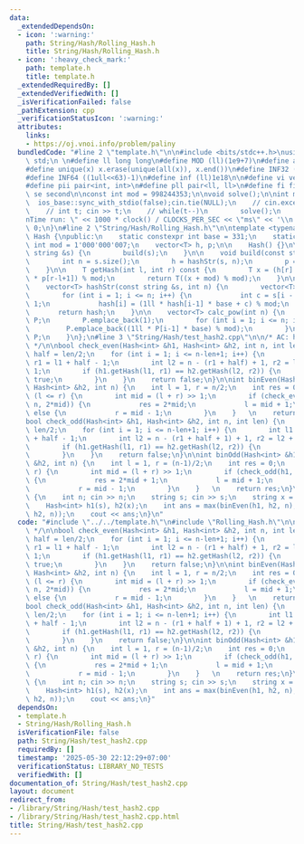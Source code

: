 ```yaml
---
data:
  _extendedDependsOn:
  - icon: ':warning:'
    path: String/Hash/Rolling_Hash.h
    title: String/Hash/Rolling_Hash.h
  - icon: ':heavy_check_mark:'
    path: template.h
    title: template.h
  _extendedRequiredBy: []
  _extendedVerifiedWith: []
  _isVerificationFailed: false
  _pathExtension: cpp
  _verificationStatusIcon: ':warning:'
  attributes:
    links:
    - https://oj.vnoi.info/problem/paliny
  bundledCode: "#line 2 \"template.h\"\n\n#include <bits/stdc++.h>\nusing namespace\
    \ std;\n \n#define ll long long\n#define MOD (ll)(1e9+7)\n#define all(x) (x).begin(),(x).end()\n\
    #define unique(x) x.erase(unique(all(x)), x.end())\n#define INF32 ((1ull<<31)-1)\n\
    #define INF64 ((1ull<<63)-1)\n#define inf (ll)1e18\n\n#define vi vector<int>\n\
    #define pii pair<int, int>\n#define pll pair<ll, ll>\n#define fi first\n#define\
    \ se second\n\nconst int mod = 998244353;\n\nvoid solve();\n\nint main(){\n  \
    \  ios_base::sync_with_stdio(false);cin.tie(NULL);\n    // cin.exceptions(cin.failbit);\n\
    \    // int t; cin >> t;\n    // while(t--)\n        solve();\n    cerr << \"\\\
    nTime run: \" << 1000 * clock() / CLOCKS_PER_SEC << \"ms\" << '\\n';\n    return\
    \ 0;\n}\n#line 2 \"String/Hash/Rolling_Hash.h\"\n\ntemplate <typename T>\nclass\
    \ Hash {\npublic:\n    static constexpr int base = 331;\n    static constexpr\
    \ int mod = 1'000'000'007;\n    vector<T> h, p;\n\n    Hash() {}\n\n    Hash(const\
    \ string &s) {\n        build(s);\n    }\n\n    void build(const string &s) {\n\
    \        int n = s.size();\n        h = hashStr(s, n);\n        p = calc_pow(n);\n\
    \    }\n\n    T getHash(int l, int r) const {\n        T x = (h[r] - 1ll * h[l-1]\
    \ * p[r-l+1]) % mod;\n        return T((x + mod) % mod);\n    }\n\nprivate:\n\
    \    vector<T> hashStr(const string &s, int n) {\n        vector<T> hash(n + 1);\n\
    \        for (int i = 1; i <= n; i++) {\n            int c = s[i - 1] - 'a' +\
    \ 1;\n            hash[i] = (1ll * hash[i-1] * base + c) % mod;\n        }\n \
    \       return hash;\n    }\n\n    vector<T> calc_pow(int n) {\n        vector<T>\
    \ P;\n        P.emplace_back(1);\n        for (int i = 1; i <= n; i++) {\n   \
    \         P.emplace_back((1ll * P[i-1] * base) % mod);\n        }\n        return\
    \ P;\n    }\n};\n#line 3 \"String/Hash/test_hash2.cpp\"\n\n/* AC: https://oj.vnoi.info/problem/paliny\
    \ */\n\nbool check_even(Hash<int> &h1, Hash<int> &h2, int n, int len) {\n    int\
    \ half = len/2;\n    for (int i = 1; i <= n-len+1; i++) {\n        int l1 = i,\
    \ r1 = l1 + half - 1;\n        int l2 = n - (r1 + half) + 1, r2 = l2 + half -\
    \ 1;\n        if (h1.getHash(l1, r1) == h2.getHash(l2, r2)) {\n            return\
    \ true;\n        }\n    }\n    return false;\n}\n\nint binEven(Hash<int> &h1,\
    \ Hash<int> &h2, int n) {\n    int l = 1, r = n/2;\n    int res = 0;\n    while\
    \ (l <= r) {\n        int mid = (l + r) >> 1;\n        if (check_even(h1, h2,\
    \ n, 2*mid)) {\n            res = 2*mid;\n            l = mid + 1;\n        }\
    \ else {\n            r = mid - 1;\n        }\n    }   \n    return res;\n}\n\n\
    bool check_odd(Hash<int> &h1, Hash<int> &h2, int n, int len) {\n    int half =\
    \ len/2;\n    for (int i = 1; i <= n-len+1; i++) {\n        int l1 = i, r1 = l1\
    \ + half - 1;\n        int l2 = n - (r1 + half + 1) + 1, r2 = l2 + half - 1;\n\
    \        if (h1.getHash(l1, r1) == h2.getHash(l2, r2)) {\n            return true;\n\
    \        }\n    }\n    return false;\n}\n\nint binOdd(Hash<int> &h1, Hash<int>\
    \ &h2, int n) {\n    int l = 1, r = (n-1)/2;\n    int res = 0;\n    while (l <=\
    \ r) {\n        int mid = (l + r) >> 1;\n        if (check_odd(h1, h2, n, 2*mid+1))\
    \ {\n            res = 2*mid + 1;\n            l = mid + 1;\n        } else {\n\
    \            r = mid - 1;\n        }\n    }   \n    return res;\n}\n\nvoid solve()\
    \ {\n    int n; cin >> n;\n    string s; cin >> s;\n    string x = s;\n    reverse(all(x));\n\
    \    Hash<int> h1(s), h2(x);\n    int ans = max(binEven(h1, h2, n), binOdd(h1,\
    \ h2, n));\n    cout << ans;\n}\n"
  code: "#include \"../../template.h\"\n#include \"Rolling_Hash.h\"\n\n/* AC: https://oj.vnoi.info/problem/paliny\
    \ */\n\nbool check_even(Hash<int> &h1, Hash<int> &h2, int n, int len) {\n    int\
    \ half = len/2;\n    for (int i = 1; i <= n-len+1; i++) {\n        int l1 = i,\
    \ r1 = l1 + half - 1;\n        int l2 = n - (r1 + half) + 1, r2 = l2 + half -\
    \ 1;\n        if (h1.getHash(l1, r1) == h2.getHash(l2, r2)) {\n            return\
    \ true;\n        }\n    }\n    return false;\n}\n\nint binEven(Hash<int> &h1,\
    \ Hash<int> &h2, int n) {\n    int l = 1, r = n/2;\n    int res = 0;\n    while\
    \ (l <= r) {\n        int mid = (l + r) >> 1;\n        if (check_even(h1, h2,\
    \ n, 2*mid)) {\n            res = 2*mid;\n            l = mid + 1;\n        }\
    \ else {\n            r = mid - 1;\n        }\n    }   \n    return res;\n}\n\n\
    bool check_odd(Hash<int> &h1, Hash<int> &h2, int n, int len) {\n    int half =\
    \ len/2;\n    for (int i = 1; i <= n-len+1; i++) {\n        int l1 = i, r1 = l1\
    \ + half - 1;\n        int l2 = n - (r1 + half + 1) + 1, r2 = l2 + half - 1;\n\
    \        if (h1.getHash(l1, r1) == h2.getHash(l2, r2)) {\n            return true;\n\
    \        }\n    }\n    return false;\n}\n\nint binOdd(Hash<int> &h1, Hash<int>\
    \ &h2, int n) {\n    int l = 1, r = (n-1)/2;\n    int res = 0;\n    while (l <=\
    \ r) {\n        int mid = (l + r) >> 1;\n        if (check_odd(h1, h2, n, 2*mid+1))\
    \ {\n            res = 2*mid + 1;\n            l = mid + 1;\n        } else {\n\
    \            r = mid - 1;\n        }\n    }   \n    return res;\n}\n\nvoid solve()\
    \ {\n    int n; cin >> n;\n    string s; cin >> s;\n    string x = s;\n    reverse(all(x));\n\
    \    Hash<int> h1(s), h2(x);\n    int ans = max(binEven(h1, h2, n), binOdd(h1,\
    \ h2, n));\n    cout << ans;\n}"
  dependsOn:
  - template.h
  - String/Hash/Rolling_Hash.h
  isVerificationFile: false
  path: String/Hash/test_hash2.cpp
  requiredBy: []
  timestamp: '2025-05-30 22:12:29+07:00'
  verificationStatus: LIBRARY_NO_TESTS
  verifiedWith: []
documentation_of: String/Hash/test_hash2.cpp
layout: document
redirect_from:
- /library/String/Hash/test_hash2.cpp
- /library/String/Hash/test_hash2.cpp.html
title: String/Hash/test_hash2.cpp
---
```

